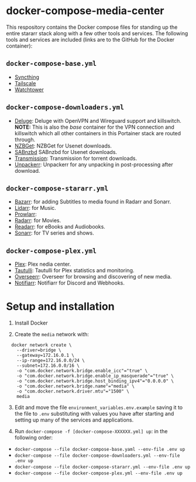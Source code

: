 # docker-compose-media-center

This respository contains the Docker compose files for standing up the entire
stararr stack along with a few other tools and services. The following tools and
services are included (links are to the GitHub for the Docker container):

## `docker-compose-base.yml`

- [Syncthing]()
- [Tailscale]()
- [Watchtower]()

## `docker-compose-downloaders.yml`

- [Deluge](): Deluge with OpenVPN and Wireguard support and killswitch.
  **NOTE:** This is also the *base* container for the VPN connection and
  killswitch which all other containers in this Portainer stack are routed
  through.
- [NZBGet](): NZBGet for Usenet downloads.
- [SABnzbd]() SABnzbd for Usenet downloads.
- [Transmission](): Transmission for torrent downloads.
- [Unpackerr](): Unpackerr for any unpacking in post-processing after download.

## `docker-compose-stararr.yml`

- [Bazarr](): for adding Subtitles to media found in Radarr and Sonarr.
- [Lidarr](): for Music.
- [Prowlarr]():
- [Radarr](): for Movies.
- [Readarr](): for eBooks and Audiobooks.
- [Sonarr](): for TV series and shows.

## `docker-compose-plex.yml`

- [Plex](): Plex nedia center.
- [Tautulli](): Tautulli for Plex statistics and monitoring.
- [Overseerr](): Overseer for browsing and discovering of new media.
- [Notifiarr](): Notifiarr for Discord and Webhooks.

# Setup and installation

1. Install Docker

2. Create the `media` network with:

```docker-compose
  docker network create \
    --driver=bridge \
    --gateway=172.16.0.1 \
    --ip-range=172.16.0.0/24 \
    --subnet=172.16.0.0/16 \
    -o "com.docker.network.bridge.enable_icc"="true" \
    -o "com.docker.network.bridge.enable_ip_masquerade"="true" \
    -o "com.docker.network.bridge.host_binding_ipv4"="0.0.0.0" \
    -o "com.docker.network.bridge.name"="media" \
    -o "com.docker.network.driver.mtu"="1500" \
    media
```

3. Edit and move the file `environment_variables.env.example` saving it to the file to
`.env` substituting with values you have after starting and setting up many of
the services and applications.

4. Run `docker-compose -f [docker-compose-XXXXXX.yml] up`: in the following
order:

- `docker-compose --file docker-compose-base.yaml --env-file .env up`
- `docker-compose --file docker-compose-downloaders.yml --env-file .env up`
- `docker-compose --file docker-compose-stararr.yml --env-file .env up`
- `docker-compose --file docker-compose-plex.yml --env-file .env up`
